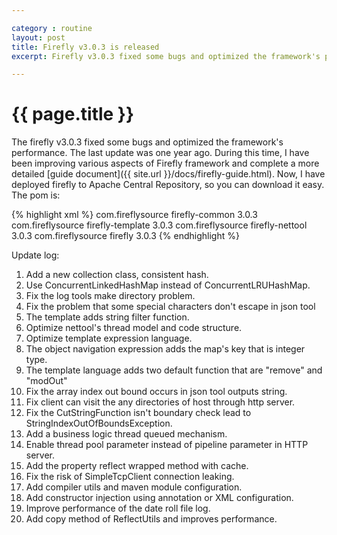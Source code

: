 ```yaml
---

category : routine
layout: post
title: Firefly v3.0.3 is released
excerpt: Firefly v3.0.3 fixed some bugs and optimized the framework's performance. The last update was one year ago. During this time, I have been improving various aspects of Firefly framework. Now, I have deployed firefly to Apache Central Repository, so you can download it easy. Please click view all to see the details.

---
```



# {{ page.title }}

The firefly v3.0.3 fixed some bugs and optimized the framework's performance. The last update was one year ago. During this time, I have been improving various aspects of Firefly framework and complete a more detailed [guide document]({{ site.url }}/docs/firefly-guide.html). Now, I have deployed firefly to Apache Central Repository, so you can download it easy. The pom is:

{% highlight xml %}
<dependency>
  <groupId>com.fireflysource</groupId>
  <artifactId>firefly-common</artifactId>
  <version>3.0.3</version>
</dependency>
<dependency>
  <groupId>com.fireflysource</groupId>
  <artifactId>firefly-template</artifactId>
  <version>3.0.3</version>
</dependency>
<dependency>
  <groupId>com.fireflysource</groupId>
  <artifactId>firefly-nettool</artifactId>
  <version>3.0.3</version>
</dependency>
<dependency>
  <groupId>com.fireflysource</groupId>
  <artifactId>firefly</artifactId>
  <version>3.0.3</version>
</dependency>
{% endhighlight %}


Update log:  

1. Add a new collection class, consistent hash.
2. Use ConcurrentLinkedHashMap instead of ConcurrentLRUHashMap.
3. Fix the log tools make directory problem.
4. Fix the problem that some special characters don't escape in json tool
5. The template adds string filter function.
6. Optimize nettool's thread model and code structure.
7. Optimize template expression language.
8. The object navigation expression adds the map's key that is integer type.
9. The template language adds two default function that are "remove" and "modOut"
10. Fix the array index out bound occurs in json tool outputs string.
11. Fix client can visit the any directories of host through http server.
12. Fix the CutStringFunction isn't boundary check lead to StringIndexOutOfBoundsException.
13. Add a business logic thread queued mechanism.
14. Enable thread pool parameter instead of pipeline parameter in HTTP server.
15. Add the property reflect wrapped method with cache.
16. Fix the risk of SimpleTcpClient connection leaking.
17. Add compiler utils and maven module configuration.
18. Add constructor injection using annotation or XML configuration.
19. Improve performance of the date roll file log.
20. Add copy method of ReflectUtils and improves performance.

